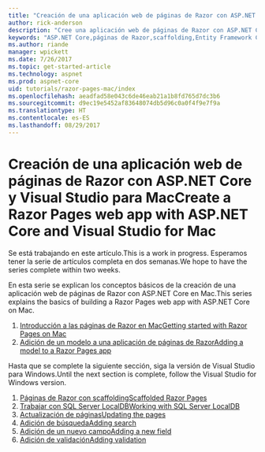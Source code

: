 ```yaml
---
title: "Creación de una aplicación web de páginas de Razor con ASP.NET Core en Mac"
author: rick-anderson
description: "Cree una aplicación web de páginas de Razor con ASP.NET Core y EF Core."
keywords: "ASP.NET Core,páginas de Razor,scaffolding,Entity Framework Core,EF,EF Core,base de datos,mac,macOS,Visual Studio para Mac"
ms.author: riande
manager: wpickett
ms.date: 7/26/2017
ms.topic: get-started-article
ms.technology: aspnet
ms.prod: aspnet-core
uid: tutorials/razor-pages-mac/index
ms.openlocfilehash: aeadfad58e043c6de46eab21a1b8fd765d7dc3b6
ms.sourcegitcommit: d9ec19e5452af83648074db5d96c0a0f4f9e7f9a
ms.translationtype: HT
ms.contentlocale: es-ES
ms.lasthandoff: 08/29/2017
---
```

# <a name="create-a-razor-pages-web-app-with-aspnet-core-and-visual-studio-for-mac"></a><span data-ttu-id="f7556-104">Creación de una aplicación web de páginas de Razor con ASP.NET Core y Visual Studio para Mac</span><span class="sxs-lookup"><span data-stu-id="f7556-104">Create a Razor Pages web app with ASP.NET Core and Visual Studio for Mac</span></span>

<span data-ttu-id="f7556-105">Se está trabajando en este artículo.</span><span class="sxs-lookup"><span data-stu-id="f7556-105">This is a work in progress.</span></span> <span data-ttu-id="f7556-106">Esperamos tener la serie de artículos completa en dos semanas.</span><span class="sxs-lookup"><span data-stu-id="f7556-106">We hope to have the series complete within two weeks.</span></span>

<span data-ttu-id="f7556-107">En esta serie se explican los conceptos básicos de la creación de una aplicación web de páginas de Razor con ASP.NET Core en Mac.</span><span class="sxs-lookup"><span data-stu-id="f7556-107">This series explains the basics of building a Razor Pages web app with ASP.NET Core on Mac.</span></span>

1. [<span data-ttu-id="f7556-108">Introducción a las páginas de Razor en Mac</span><span class="sxs-lookup"><span data-stu-id="f7556-108">Getting started with Razor Pages on Mac</span></span>](xref:tutorials/razor-pages-mac/razor-pages-start)
1. [<span data-ttu-id="f7556-109">Adición de un modelo a una aplicación de páginas de Razor</span><span class="sxs-lookup"><span data-stu-id="f7556-109">Adding a model to a Razor Pages app</span></span>](xref:tutorials/razor-pages-mac/model)


<span data-ttu-id="f7556-110">Hasta que se complete la siguiente sección, siga la versión de Visual Studio para Windows.</span><span class="sxs-lookup"><span data-stu-id="f7556-110">Until the next section is complete, follow the Visual Studio for Windows version.</span></span>

1. [<span data-ttu-id="f7556-111">Páginas de Razor con scaffolding</span><span class="sxs-lookup"><span data-stu-id="f7556-111">Scaffolded Razor Pages</span></span>](xref:tutorials/razor-pages/page)
1. [<span data-ttu-id="f7556-112">Trabajar con SQL Server LocalDB</span><span class="sxs-lookup"><span data-stu-id="f7556-112">Working with SQL Server LocalDB</span></span>](xref:tutorials/razor-pages/sql)
1. [<span data-ttu-id="f7556-113">Actualización de páginas</span><span class="sxs-lookup"><span data-stu-id="f7556-113">Updating the pages</span></span>](xref:tutorials/razor-pages/da1)
1. [<span data-ttu-id="f7556-114">Adición de búsqueda</span><span class="sxs-lookup"><span data-stu-id="f7556-114">Adding search</span></span>](xref:tutorials/razor-pages/search)
1. [<span data-ttu-id="f7556-115">Adición de un nuevo campo</span><span class="sxs-lookup"><span data-stu-id="f7556-115">Adding a new field</span></span>](xref:tutorials/razor-pages/new-field)
1. [<span data-ttu-id="f7556-116">Adición de validación</span><span class="sxs-lookup"><span data-stu-id="f7556-116">Adding validation</span></span>](xref:tutorials/razor-pages/validation)